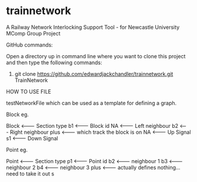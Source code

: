 # trainnetwork
A Railway Network Interlocking Support Tool - for Newcastle University MComp Group Project

GitHub commands: 

Open a directory up in command line where you want to clone this project and then type the following commands:

1) git clone https://github.com/edwardjackchandler/trainnetwork.git TrainNetwork

HOW TO USE FILE

testNetworkFile which can be used as a template for defining a graph.

Block eg.

Block           <--- Section type
b1                <--- Block id
NA               <--- Left neighbour
b2                <--- Right neighbour
plus             <--- which track the block is on
NA               <--- Up Signal
s1                <--- Down Signal


Point eg.

Point           <--- Section type
p1                <--- Point id
b2                <--- neighbour 1
b3                <--- neighbour 2
b4                <--- neighbour 3
plus               <--- actually defines nothing... need to take it out
s
